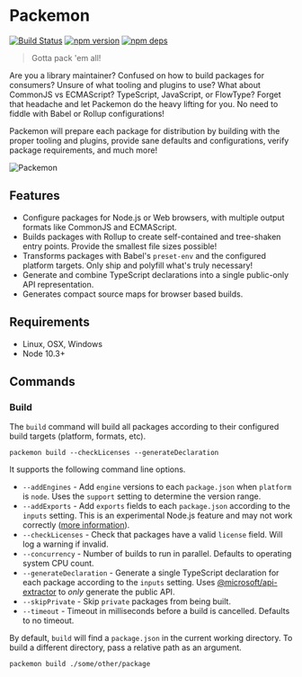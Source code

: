 # Packemon

[![Build Status](https://github.com/milesj/packemon/workflows/Build/badge.svg)](https://github.com/milesj/packemon/actions?query=branch%3Amaster)
[![npm version](https://badge.fury.io/js/packemon.svg)](https://www.npmjs.com/package/packemon)
[![npm deps](https://david-dm.org/milesj/packemon.svg)](https://www.npmjs.com/package/packemon)

> Gotta pack 'em all!

Are you a library maintainer? Confused on how to build packages for consumers? Unsure of what
tooling and plugins to use? What about CommonJS vs ECMAScript? TypeScript, JavaScript, or FlowType?
Forget that headache and let Packemon do the heavy lifting for you. No need to fiddle with Babel or
Rollup configurations!

Packemon will prepare each package for distribution by building with the proper tooling and plugins,
provide sane defaults and configurations, verify package requirements, and much more!

![Packemon](./docs/cli.png)

## Features

- Configure packages for Node.js or Web browsers, with multiple output formats like CommonJS and
  ECMAScript.
- Builds packages with Rollup to create self-contained and tree-shaken entry points. Provide the
  smallest file sizes possible!
- Transforms packages with Babel's `preset-env` and the configured platform targets. Only ship and
  polyfill what's truly necessary!
- Generate and combine TypeScript declarations into a single public-only API representation.
- Generates compact source maps for browser based builds.

## Requirements

- Linux, OSX, Windows
- Node 10.3+

## Commands

### Build

The `build` command will build all packages according to their configured build targets (platform,
formats, etc).

```
packemon build --checkLicenses --generateDeclaration
```

It supports the following command line options.

- `--addEngines` - Add `engine` versions to each `package.json` when `platform` is `node`. Uses the
  `support` setting to determine the version range.
- `--addExports` - Add `exports` fields to each `package.json` according to the `inputs` setting.
  This is an experimental Node.js feature and may not work correctly
  ([more information](https://nodejs.org/api/packages.html#packages_package_entry_points)).
- `--checkLicenses` - Check that packages have a valid `license` field. Will log a warning if
  invalid.
- `--concurrency` - Number of builds to run in parallel. Defaults to operating system CPU count.
- `--generateDeclaration` - Generate a single TypeScript declaration for each package according to
  the `inputs` setting. Uses
  [@microsoft/api-extractor](https://www.npmjs.com/package/@microsoft/api-extractor) to _only_
  generate the public API.
- `--skipPrivate` - Skip `private` packages from being built.
- `--timeout` - Timeout in milliseconds before a build is cancelled. Defaults to no timeout.

By default, `build` will find a `package.json` in the current working directory. To build a
different directory, pass a relative path as an argument.

```
packemon build ./some/other/package
```
